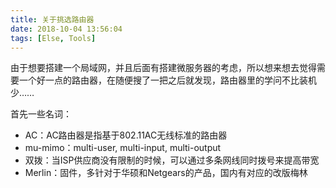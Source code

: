 ```yaml
---
title: 关于挑选路由器
date: 2018-10-04 13:56:04
tags: [Else, Tools]
---
```


由于想要搭建一个局域网，并且后面有搭建微服务器的考虑，所以想来想去觉得需要一个好一点的路由器，在随便搜了一把之后就发现，路由器里的学问不比装机少……

首先一些名词：

- AC：AC路由器是指基于802.11AC无线标准的路由器
- mu-mimo：multi-user, multi-input, multi-output  
- 双拨：当ISP供应商没有限制的时候，可以通过多条网线同时拨号来提高带宽
- Merlin：固件，多针对于华硕和Netgears的产品，国内有对应的改版梅林



